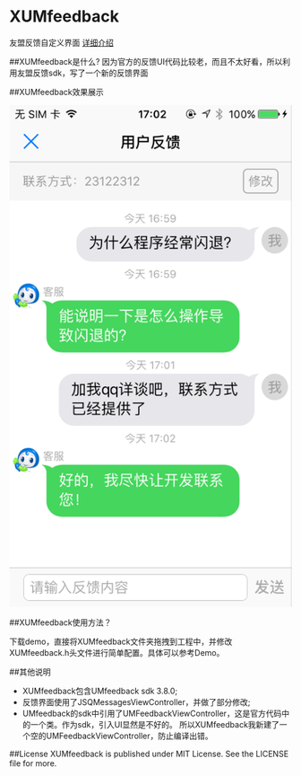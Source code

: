 # XUMfeedback
友盟反馈自定义界面
[详细介绍](http://www.jianshu.com/p/91db240770cc)

##XUMfeedback是什么?
因为官方的反馈UI代码比较老，而且不太好看，所以利用友盟反馈sdk，写了一个新的反馈界面

##XUMfeedback效果展示

<img src="demo.png"/>

##XUMfeedback使用方法？

下载demo，直接将XUMfeedback文件夹拖拽到工程中，并修改XUMfeedback.h头文件进行简单配置。具体可以参考Demo。


##其他说明
* XUMfeedback包含UMfeedback sdk 3.8.0;
* 反馈界面使用了JSQMessagesViewController，并做了部分修改;
* UMfeedback的sdk中引用了UMFeedbackViewController，这是官方代码中的一个类。作为sdk，引入UI显然是不好的。
  所以XUMfeedback我新建了一个空的UMFeedbackViewController，防止编译出错。

##License
XUMfeedback is published under MIT License. See the LICENSE file for more.
